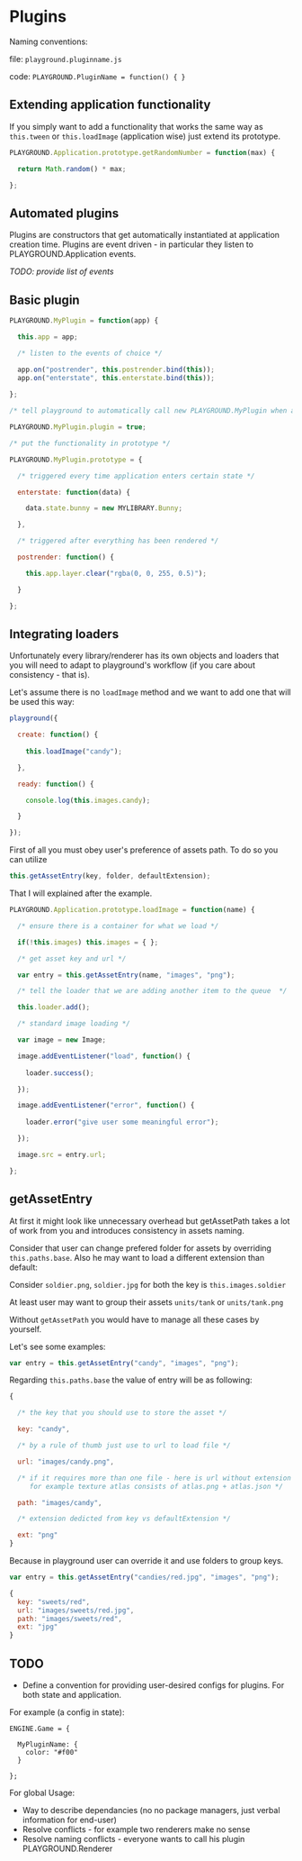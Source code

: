 # Plugins

Naming conventions:

file: `playground.pluginname.js`

code: `PLAYGROUND.PluginName = function() { }`

## Extending application functionality

If you simply want to add a functionality that works the same way as `this.tween` or `this.loadImage` (application wise) just extend its prototype.

```javascript
PLAYGROUND.Application.prototype.getRandomNumber = function(max) {

  return Math.random() * max;

};
```

## Automated plugins

Plugins are constructors that get automatically instantiated at application creation time. Plugins are event driven - in particular they listen to PLAYGROUND.Application events.

*TODO: provide list of events*

## Basic plugin

```javascript
PLAYGROUND.MyPlugin = function(app) {

  this.app = app;

  /* listen to the events of choice */

  app.on("postrender", this.postrender.bind(this));
  app.on("enterstate", this.enterstate.bind(this));
  
};

/* tell playground to automatically call new PLAYGROUND.MyPlugin when application is being created */

PLAYGROUND.MyPlugin.plugin = true;

/* put the functionality in prototype */

PLAYGROUND.MyPlugin.prototype = {

  /* triggered every time application enters certain state */

  enterstate: function(data) {

    data.state.bunny = new MYLIBRARY.Bunny;

  },

  /* triggered after everything has been rendered */  

  postrender: function() {

    this.app.layer.clear("rgba(0, 0, 255, 0.5)");

  }

};
```

## Integrating loaders

Unfortunately every library/renderer has its own objects and loaders that you will need to adapt to playground's workflow (if you care about consistency - that is).

Let's assume there is no `loadImage` method and we want to add one that will be used this way:

```javascript
playground({

  create: function() {
    
    this.loadImage("candy");

  },

  ready: function() {

    console.log(this.images.candy);

  }

});
```

First of all you must obey user's preference of assets path. To do so you can utilize 

```javascript
this.getAssetEntry(key, folder, defaultExtension);
```

That I will explained after the example.

```javascript
PLAYGROUND.Application.prototype.loadImage = function(name) {

  /* ensure there is a container for what we load */

  if(!this.images) this.images = { };

  /* get asset key and url */

  var entry = this.getAssetEntry(name, "images", "png");

  /* tell the loader that we are adding another item to the queue  */

  this.loader.add();

  /* standard image loading */

  var image = new Image;

  image.addEventListener("load", function() {
    
    loader.success();

  });

  image.addEventListener("error", function() {
    
    loader.error("give user some meaningful error");

  });

  image.src = entry.url;

};
```

## getAssetEntry

At first it might look like unnecessary overhead but getAssetPath takes a lot of work from you and introduces consistency in assets naming.

Consider that user can change prefered folder for assets by overriding `this.paths.base`. Also he may want to load a different extension than default:

Consider `soldier.png`, `soldier.jpg` for both the key is `this.images.soldier`

At least user may want to group their assets `units/tank` or `units/tank.png`

Without `getAssetPath` you would have to manage all these cases by yourself.

Let's see some examples:

```javascript
var entry = this.getAssetEntry("candy", "images", "png");
```

Regarding `this.paths.base` the value of entry will be as following:

```javascript
{

  /* the key that you should use to store the asset */

  key: "candy",

  /* by a rule of thumb just use to url to load file */

  url: "images/candy.png",

  /* if it requires more than one file - here is url without extension
     for example texture atlas consists of atlas.png + atlas.json */

  path: "images/candy",

  /* extension dedicted from key vs defaultExtension */

  ext: "png"
}
```

Because in playground user can override it and use folders to group keys.

```javascript
var entry = this.getAssetEntry("candies/red.jpg", "images", "png");
```

```javascript
{
  key: "sweets/red",
  url: "images/sweets/red.jpg",
  path: "images/sweets/red",
  ext: "jpg"
}
```

## TODO

* Define a convention for providing user-desired configs for plugins. For both state and application.

For example (a config in state):

```
ENGINE.Game = {

  MyPluginName: {
    color: "#f00"
  }

};
```

For global Usage:
 
* Way to describe dependancies (no no package managers, just verbal information for end-user)
* Resolve conflicts - for example two renderers make no sense
* Resolve naming conflicts - everyone wants to call his plugin PLAYGROUND.Renderer